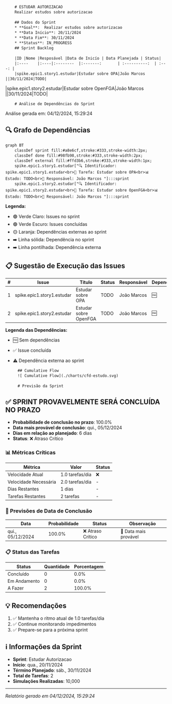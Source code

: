 
        
        # ESTUDAR AUTORIZACAO
        Realizar estudos sobre autorizacao

        ## Dados do Sprint
        * **Goal**:  Realizar estudos sobre autorizacao
        * **Data Início**: 20/11/2024
        * **Data Fim**: 30/11/2024
        * **Status**: IN_PROGRESS
        ## Sprint Backlog

        |ID |Nome |Resposável |Data de Inicío | Data Planejada | Status|
        |:----    |:----|:--------  |:-------:       | :----------:  | :---: |
        |spike.epic1.story1.estudar|Estudar sobre OPA|João Marcos ||30/11/2024|TODO|
|spike.epic1.story2.estudar|Estudar sobre OpenFGA|João Marcos ||30/11/2024|TODO|
      
        # Análise de Dependências do Sprint

Análise gerada em: 04/12/2024, 15:29:24

## 🔍 Grafo de Dependências

```mermaid
graph BT
    classDef sprint fill:#a8e6cf,stroke:#333,stroke-width:2px;
    classDef done fill:#98fb98,stroke:#333,stroke-width:2px;
    classDef external fill:#ffd3b6,stroke:#333,stroke-width:1px;
    spike.epic1.story1.estudar["🔍 Identificador: spike.epic1.story1.estudar<br>📝 Tarefa: Estudar sobre OPA<br>📊 Estado: TODO<br>👤 Responsável: João Marcos "]:::sprint
    spike.epic1.story2.estudar["🔍 Identificador: spike.epic1.story2.estudar<br>📝 Tarefa: Estudar sobre OpenFGA<br>📊 Estado: TODO<br>👤 Responsável: João Marcos "]:::sprint
```

**Legenda:**
- 🟢 Verde Claro: Issues no sprint
- 🟢 Verde Escuro: Issues concluídas
- 🟡 Laranja: Dependências externas ao sprint
- ➡️ Linha sólida: Dependência no sprint
- ➡️ Linha pontilhada: Dependência externa

## 📋 Sugestão de Execução das Issues

| # | Issue | Título | Status | Responsável | Dependências |
|---|-------|--------|--------|-------------|---------------|
| 1 | spike.epic1.story1.estudar | Estudar sobre OPA | TODO | João Marcos  | 🆓 |
| 2 | spike.epic1.story2.estudar | Estudar sobre OpenFGA | TODO | João Marcos  | 🆓 |

**Legenda das Dependências:**
- 🆓 Sem dependências
- ✅ Issue concluída
- ⚠️ Dependência externa ao sprint

        
       
        ## Cumulative Flow
        ![ Cumulative Flow](./charts/cfd-estudo.svg)
        
        # Previsão da Sprint

## ✅ SPRINT PROVAVELMENTE SERÁ CONCLUÍDA NO PRAZO

- **Probabilidade de conclusão no prazo**: 100.0%
- **Data mais provável de conclusão**: qui., 05/12/2024
- **Dias em relação ao planejado**: 6 dias
- **Status**: ❌ Atraso Crítico

### 📊 Métricas Críticas

| Métrica | Valor | Status |
|---------|--------|--------|
| Velocidade Atual | 1.0 tarefas/dia | ❌ |
| Velocidade Necessária | 2.0 tarefas/dia | - |
| Dias Restantes | 1 dias | - |
| Tarefas Restantes | 2 tarefas | - |

### 📅 Previsões de Data de Conclusão

| Data | Probabilidade | Status | Observação |
|------|---------------|---------|------------|
| qui., 05/12/2024 | 100.0% | ❌ Atraso Crítico | 📍 Data mais provável |

### 📋 Status das Tarefas

| Status | Quantidade | Porcentagem |
|--------|------------|-------------|
| Concluído | 0 | 0.0% |
| Em Andamento | 0 | 0.0% |
| A Fazer | 2 | 100.0% |

## 💡 Recomendações

1. ✅ Mantenha o ritmo atual de 1.0 tarefas/dia
2. ✅ Continue monitorando impedimentos
3. ✅ Prepare-se para a próxima sprint

## ℹ️ Informações da Sprint

- **Sprint**: Estudar Autorizacao
- **Início**: qua., 20/11/2024
- **Término Planejado**: sáb., 30/11/2024
- **Total de Tarefas**: 2
- **Simulações Realizadas**: 10,000

---
*Relatório gerado em 04/12/2024, 15:29:24*
        